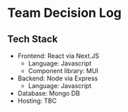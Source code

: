 # Team Decision Log

## Tech Stack
- Frontend: React via Next.JS
  - Language: Javascript
  - Component library: MUI
- Backend: Node via Express
  - Language: Javascript
- Database: Mongo DB
- Hosting: TBC
